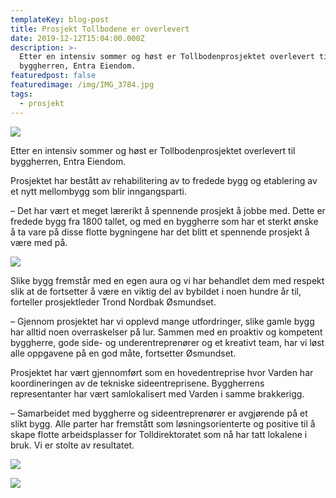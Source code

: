 ```yaml
---
templateKey: blog-post
title: Prosjekt Tollbodene er overlevert
date: 2019-12-12T15:04:00.000Z
description: >-
  Etter en intensiv sommer og høst er Tollbodenprosjektet overlevert til
  byggherren, Entra Eiendom.
featuredpost: false
featuredimage: /img/IMG_3784.jpg
tags:
  - prosjekt
---
```

<!--StartFragment-->

![](https://i2.wp.com/www.varden-entreprenor.no/wp-content/uploads/2019/12/IMG_3774.jpg?resize=1024%2C683)

Etter en intensiv sommer og høst er Tollbodenprosjektet overlevert til byggherren, Entra Eiendom.

Prosjektet har bestått av rehabilitering av to fredede bygg og etablering av et nytt mellombygg som blir inngangsparti.

– Det har vært et meget lærerikt å spennende prosjekt å jobbe med. Dette er fredede bygg fra 1800 tallet, og med en byggherre som har et sterkt ønske å ta vare på disse flotte bygningene har det blitt et spennende prosjekt å være med på.

![](https://i0.wp.com/www.varden-entreprenor.no/wp-content/uploads/2019/12/IMG_3790.jpg?resize=1024%2C683)

Slike bygg fremstår med en egen aura og vi har behandlet dem med respekt slik at de fortsetter å være en viktig del av bybildet i noen hundre år til, forteller prosjektleder Trond Nordbak Øsmundset.

– Gjennom prosjektet har vi opplevd mange utfordringer, slike gamle bygg har alltid noen overraskelser på lur. Sammen med en proaktiv og kompetent byggherre, gode side- og underentreprenører og et kreativt team, har vi løst alle oppgavene på en god måte, fortsetter Øsmundset.

Prosjektet har vært gjennomført som en hovedentreprise hvor Varden har koordineringen av de tekniske sideentreprisene. Byggherrens representanter har vært samlokalisert med Varden i samme brakkerigg.

– Samarbeidet med byggherre og sideentreprenører er avgjørende på et slikt bygg. Alle parter har fremstått som løsningsorienterte og positive til å skape flotte arbeidsplasser for Tolldirektoratet som nå har tatt lokalene i bruk. Vi er stolte av resultatet.

![](https://i0.wp.com/www.varden-entreprenor.no/wp-content/uploads/2019/12/IMG_3798.jpg?resize=1024%2C683)

![](https://i1.wp.com/www.varden-entreprenor.no/wp-content/uploads/2019/12/IMG_3794.jpg?resize=1024%2C683)

<!--EndFragment-->
